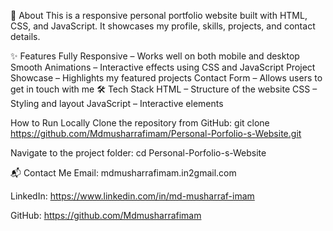 📌 About
This is a responsive personal portfolio website built with HTML, CSS, and JavaScript. It showcases my profile, skills, projects, and contact details.

✨ Features
Fully Responsive – Works well on both mobile and desktop
Smooth Animations – Interactive effects using CSS and JavaScript
Project Showcase – Highlights my featured projects
Contact Form – Allows users to get in touch with me
🛠️ Tech Stack
HTML – Structure of the website
CSS – Styling and layout
JavaScript – Interactive elements

How to Run Locally
Clone the repository from GitHub:
git clone https://github.com/Mdmusharrafimam/Personal-Porfolio-s-Website.git

Navigate to the project folder:
cd Personal-Porfolio-s-Website

📬 Contact Me
Email: mdmusharrafimam.in2gmail.com

LinkedIn: https://www.linkedin.com/in/md-musharraf-imam

GitHub: https://github.com/Mdmusharrafimam
